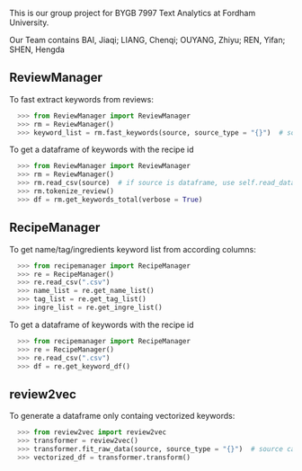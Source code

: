 This is our group project for BYGB 7997 Text Analytics at Fordham University. 

Our Team contains BAI, Jiaqi; LIANG, Chenqi; OUYANG, Zhiyu; REN, Yifan; SHEN, Hengda

ReviewManager
-------
To fast extract keywords from reviews:
```python
  >>> from ReviewManager import ReviewManager
  >>> rm = ReviewManager()
  >>> keyword_list = rm.fast_keywords(source, source_type = "{}")  # source can be a csv file or a dataframe
  ```
To get a dataframe of keywords with the recipe id
```python
  >>> from ReviewManager import ReviewManager
  >>> rm = ReviewManager()
  >>> rm.read_csv(source)  # if source is dataframe, use self.read_dataframe
  >>> rm.tokenize_review()
  >>> df = rm.get_keywords_total(verbose = True)
  ```
RecipeManager
-------
To get name/tag/ingredients keyword list from according columns:
```python
  >>> from recipemanager import RecipeManager
  >>> re = RecipeManager()
  >>> re.read_csv(".csv")
  >>> name_list = re.get_name_list()
  >>> tag_list = re.get_tag_list()
  >>> ingre_list = re.get_ingre_list()
  ```
To get a dataframe of keywords with the recipe id
```python
  >>> from recipemanager import RecipeManager
  >>> re = RecipeManager()
  >>> re.read_csv(".csv")
  >>> df = re.get_keyword_df()
  ```
  
review2vec
-------
To generate a dataframe only containg vectorized keywords:
```python
  >>> from review2vec import review2vec
  >>> transformer = review2vec()
  >>> transformer.fit_raw_data(source, source_type = "{}")  # source can be a csv file or a dataframe
  >>> vectorized_df = transformer.transform()
  ```
